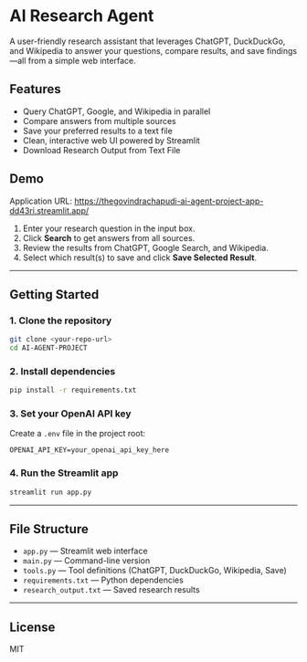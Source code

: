 # AI Research Agent

A user-friendly research assistant that leverages ChatGPT, DuckDuckGo, and Wikipedia to answer your questions, compare results, and save findings—all from a simple web interface.

## Features
- Query ChatGPT, Google, and Wikipedia in parallel
- Compare answers from multiple sources
- Save your preferred results to a text file
- Clean, interactive web UI powered by Streamlit
- Download Research Output from Text File

## Demo
Application URL: https://thegovindrachapudi-ai-agent-project-app-dd43ri.streamlit.app/


1. Enter your research question in the input box.
2. Click **Search** to get answers from all sources.
3. Review the results from ChatGPT, Google Search, and Wikipedia.
4. Select which result(s) to save and click **Save Selected Result**.

---

## Getting Started

### 1. Clone the repository
```bash
git clone <your-repo-url>
cd AI-AGENT-PROJECT
```

### 2. Install dependencies
```bash
pip install -r requirements.txt
```

### 3. Set your OpenAI API key
Create a `.env` file in the project root:
```
OPENAI_API_KEY=your_openai_api_key_here
```

### 4. Run the Streamlit app
```bash
streamlit run app.py
```

---

## File Structure
- `app.py` — Streamlit web interface
- `main.py` — Command-line version
- `tools.py` — Tool definitions (ChatGPT, DuckDuckGo, Wikipedia, Save)
- `requirements.txt` — Python dependencies
- `research_output.txt` — Saved research results

---

## License
MIT 
